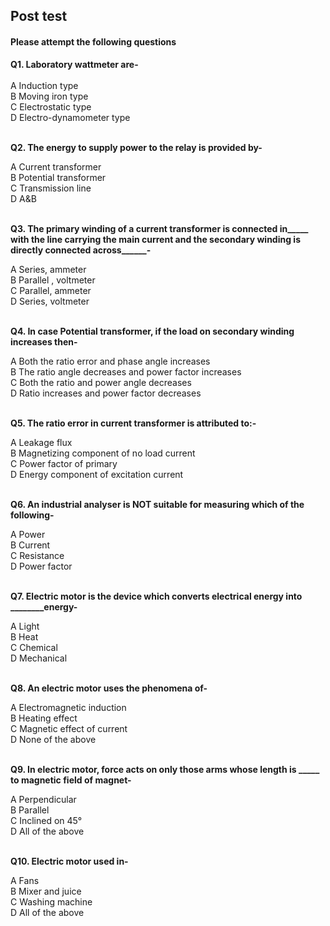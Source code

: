 ## Post test
#### Please attempt the following questions

<b> Q1. Laboratory wattmeter are- </b> <br>
<br>
A   Induction type<br>
B   Moving iron type<br>
C   Electrostatic type<br>
D   Electro-dynamometer type<br>
<br>

<b> Q2. The energy to supply power to the relay is provided by-</b> <br> 

A   Current transformer<br>
B   Potential transformer<br>
C  Transmission line <br>
D   A&B <br>
<br>

<b>Q3. The primary winding of a current transformer is connected in_____ with the line carrying the main current and the secondary winding is directly connected across______-</b> <br>

A   Series, ammeter<br>
B   Parallel , voltmeter<br>
C   Parallel, ammeter<br>
D  Series, voltmeter <br><br>


<b>Q4. In case Potential transformer, if the load on secondary winding increases then-</b><br>

A   Both the ratio error and phase angle increases<br>
B   The ratio angle decreases and power factor increases<br>
C   Both the ratio and power angle decreases<br>
D   Ratio increases and power factor decreases<br><br>


<b>Q5. The ratio error in current transformer is attributed to:-</b><br>

A   Leakage flux<br>
B  Magnetizing component of no load current<br>
C   Power factor of primary<br>
D  Energy component of excitation current<br>
<br>

<b>Q6. An industrial analyser is NOT suitable for measuring which of the following-</b><br>

A  Power<br>
B  Current<br>
C   Resistance<br>
D  Power factor<br>
<br>

<b>Q7. Electric motor is the device which converts electrical energy into ________energy-</b><br>

A   Light<br>
B  Heat<br>
C   Chemical<br>
D  Mechanical<br>
<br>

<b>Q8. An electric motor uses the phenomena of-</b><br>

A   Electromagnetic induction<br>
B  Heating effect<br>
C   Magnetic effect of current<br>
D  None of the above<br>
<br>

<b>Q9. In electric motor, force acts on only those arms whose length is _____ to magnetic field of magnet-</b><br>

A   Perpendicular<br>
B  Parallel<br>
C  Inclined on 45°<br>
D  All of the above<br>
<br>

<b>Q10. Electric motor used in-</b><br>

A  Fans<br>
B  Mixer and juice<br>
C  Washing machine<br>
D  All of the above<br>
<br>







